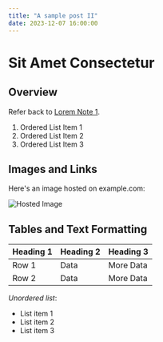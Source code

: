 ```yaml
---
title: "A sample post II"
date: 2023-12-07 16:00:00
---
```


# Sit Amet Consectetur

## Overview

Refer back to [Lorem Note 1](./lorem1).

1. Ordered List Item 1
2. Ordered List Item 2
3. Ordered List Item 3

## Images and Links

Here's an image hosted on example.com:

![Hosted Image](http://example.com/hosted-image.jpg)

## Tables and Text Formatting

| Heading 1 | Heading 2 | Heading 3 |
| --------- | --------- | --------- |
| Row 1     | Data      | More Data |
| Row 2     | Data      | More Data |

_Unordered list_:

- List item 1
- List item 2
- List item 3
